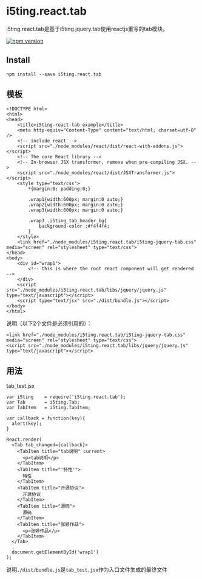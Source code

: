 # i5ting.react.tab

i5ting.react.tab是基于i5ting.jquery.tab使用reactjs重写的tab模块。

[![npm version](https://badge.fury.io/js/i5ting.react.tab.svg)](http://badge.fury.io/js/i5ting.react.tab)

## Install

    npm install --save i5ting.react.tab

## 模板

```
<!DOCTYPE html>
<html>
<head>
    <title>i5ting-react-tab example</title>
    <meta http-equiv="Content-Type" content="text/html; charset=utf-8" />
    <!-- include react -->
    <script src="./node_modules/react/dist/react-with-addons.js"></script>
    <!-- The core React library -->
    <!-- In-browser JSX transformer, remove when pre-compiling JSX. -->
    <script src="./node_modules/react/dist/JSXTransformer.js"></script>
    <style type="text/css">
    	*{margin:0; padding:0;}
	
    	.wrap1{width:600px; margin:0 auto;}
    	.wrap2{width:600px; margin:0 auto;}
    	.wrap3{width:600px; margin:0 auto;}
 	
    	.wrap3 .i5ting_tab_header_bg{
    		background-color :#f4f4f4;
    	}
    </style>
    <link href="./node_modules/i5ting.react.tab/i5ting-jquery-tab.css" media="screen" rel="stylesheet" type="text/css">
</head>
<body>
    <div id="wrap1">
        <!-- this is where the root react component will get rendered -->
    </div>
    <script src="./node_modules/i5ting.react.tab/libs/jquery/jquery.js" type="text/javascript"></script>
    <script type="text/jsx" src="./dist/bundle.js"></script>
</body>
</html>
```

说明（以下2个文件是必须引用的）：

    <link href="./node_modules/i5ting.react.tab/i5ting-jquery-tab.css" media="screen" rel="stylesheet" type="text/css">
    <script src="./node_modules/i5ting.react.tab/libs/jquery/jquery.js" type="text/javascript"></script>
    
## 用法

tab_test.jsx

```
var i5ting    = require('i5ting.react.tab');
var Tab       = i5ting.Tab;
var TabItem   = i5ting.TabItem;

var callback = function(key){
  alert(key);
}

React.render(
  <Tab tab_changed={callback}>
    <TabItem title="tab说明" current>
      <p>tab说明</p>
    </TabItem>
    <TabItem title="'特性'">
      特性
    </TabItem>
    <TabItem title="开源协议">
      开源协议
    </TabItem>
    <TabItem title="源码">
      源码
    </TabItem>
    <TabItem title="张婷作品">
      <p>张婷作品</p>
    </TabItem>
  </Tab>
  ,
  document.getElementById('wrap1')
);
```

说明`./dist/bundle.js`是`tab_test.jsx`作为入口文件生成的最终文件

